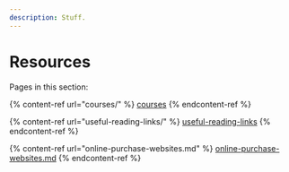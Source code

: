 ```yaml
---
description: Stuff.
---
```


# Resources

Pages in this section:

{% content-ref url="courses/" %}
[courses](courses/)
{% endcontent-ref %}

{% content-ref url="useful-reading-links/" %}
[useful-reading-links](useful-reading-links/)
{% endcontent-ref %}

{% content-ref url="online-purchase-websites.md" %}
[online-purchase-websites.md](online-purchase-websites.md)
{% endcontent-ref %}

